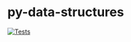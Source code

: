 # **py-data-structures**

[![Tests](https://github.com/c1m50c/py-data-structures/actions/workflows/tests.yml/badge.svg?branch=main)](https://github.com/c1m50c/py-data-structures/actions/workflows/tests.yml)
